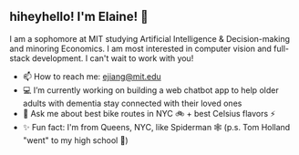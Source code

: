 ## hiheyhello! I'm Elaine! 👋

I am a sophomore at MIT studying Artificial Intelligence & Decision-making and minoring Economics. I am most interested in computer vision and full-stack development. I can't wait to work with you!

- 📫 How to reach me: ejiang@mit.edu
- 💻 I’m currently working on building a web chatbot app to help older adults with dementia stay connected with their loved ones
- 💬 Ask me about best bike routes in NYC 🚲 + best Celsius flavors ⚡️
- ✨ Fun fact: I'm from Queens, NYC, like Spiderman 🕸️ (p.s. Tom Holland "went" to my high school 👀)
